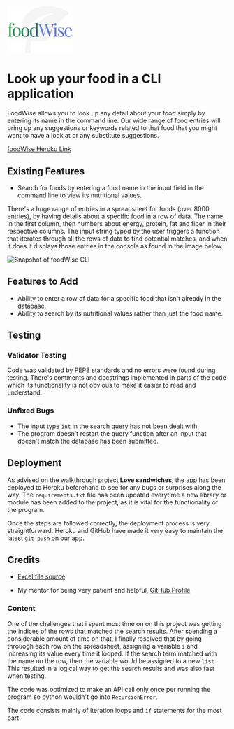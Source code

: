 <img src="./lightmode.png" alt="FoodWise logo" width="150" style="margin:-20px 0 0">

# Look up your food in a CLI application

FoodWise allows you to look up any detail about your food simply by entering its name in the command line. Our wide range of food entries will bring up any suggestions or keywords related to that food that you might want to have a look at or any substitute suggestions.

[foodWise Heroku Link](https://food-wise-cal.herokuapp.com/)

## Existing Features

* Search for foods by entering a food name in the input field in the command line to view its nutritional values.

There's a huge range of entries in a spreadsheet for foods (over 8000 entries), by having details about a specific food in a row of data. The name in the first column, then numbers about energy, protein, fat and fiber in their respective columns. The input string typed by the user triggers a function that iterates through all the rows of data to find potential matches, and when it does it displays those entries in the console as found in the image below.

![Snapshot of foodWise CLI](https://i.ibb.co/BfjtFj4/foodwise.png)

## Features to Add

* Ability to enter a row of data for a specific food that isn't already in the database.
* Ability to search by its nutritional values rather than just the food name.

## Testing
### Validator Testing

Code was validated by PEP8 standards and no errors were found during testing. There's comments and docstrings implemented in parts of the code which its functionality is not obvious to make it easier to read and understand.

### Unfixed Bugs

* The input type `int` in the search query has not been dealt with.
* The program doesn't restart the query function after an input that doesn't match the database has been submitted.

## Deployment

As advised on the walkthrough project **Love sandwiches**, the app has been deployed to Heroku beforehand to see for any bugs or surprises along the way. The `requirements.txt` file has been updated everytime a new library or module has been added to the project, as it is vital for the functionality of the program. 

Once the steps are followed correctly, the deployment process is very straightforward. Heroku and GitHub have made it very easy to maintain the latest `git push` on our app.

## Credits

* [Excel file source]('https://www.excelmadeeasy.com/templates-nutritional-charts.php')

* My mentor for being very patient and helpful, [GitHub Profile]('https://github.com/celelstine')

### Content

One of the challenges that i spent most time on on this project was getting the indices of the rows that matched the search results. After spending a considerable amount of time on that, I finally resolved that by going throuogh each row on the spreadsheet, assigning a variable `i` and increasing its value every time it looped. If the search term matched with the name on the row, then the variable would be assigned to a new `list`. This resulted in a logical way to get the search results and was also fast when testing.

The code was optimized to make an API call only once per running the program so python wouldn't go into `RecursionError`. 

The code consists mainly of iteration loops and `if` statements for the most part. 

